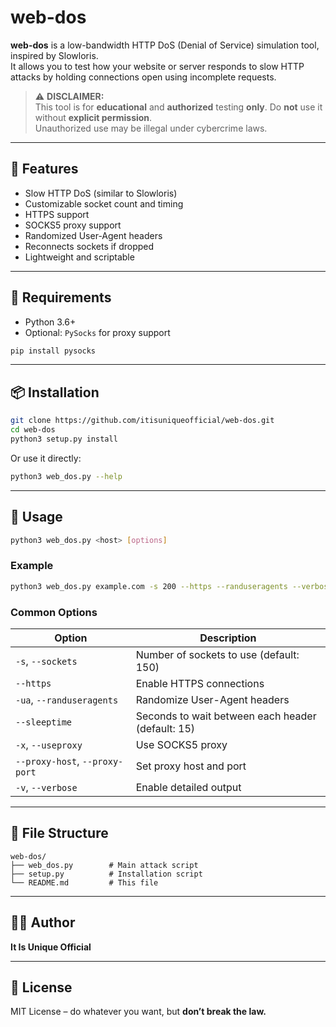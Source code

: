# web-dos

**web-dos** is a low-bandwidth HTTP DoS (Denial of Service) simulation tool, inspired by Slowloris.  
It allows you to test how your website or server responds to slow HTTP attacks by holding connections open using incomplete requests.

> ⚠️ **DISCLAIMER:**  
> This tool is for **educational** and **authorized** testing **only**. Do **not** use it without **explicit permission**.  
> Unauthorized use may be illegal under cybercrime laws.

---

## 🔧 Features

- Slow HTTP DoS (similar to Slowloris)
- Customizable socket count and timing
- HTTPS support
- SOCKS5 proxy support
- Randomized User-Agent headers
- Reconnects sockets if dropped
- Lightweight and scriptable

---

## 🐍 Requirements

- Python 3.6+
- Optional: `PySocks` for proxy support

```bash
pip install pysocks
````

---

## 📦 Installation

```bash
git clone https://github.com/itisuniqueofficial/web-dos.git
cd web-dos
python3 setup.py install
```

Or use it directly:

```bash
python3 web_dos.py --help
```

---

## 🚀 Usage

```bash
python3 web_dos.py <host> [options]
```

### Example

```bash
python3 web_dos.py example.com -s 200 --https --randuseragents --verbose
```

### Common Options

| Option                         | Description                                       |
| ------------------------------ | ------------------------------------------------- |
| `-s`, `--sockets`              | Number of sockets to use (default: 150)           |
| `--https`                      | Enable HTTPS connections                          |
| `-ua`, `--randuseragents`      | Randomize User-Agent headers                      |
| `--sleeptime`                  | Seconds to wait between each header (default: 15) |
| `-x`, `--useproxy`             | Use SOCKS5 proxy                                  |
| `--proxy-host`, `--proxy-port` | Set proxy host and port                           |
| `-v`, `--verbose`              | Enable detailed output                            |

---

## 📁 File Structure

```
web-dos/
├── web_dos.py        # Main attack script
├── setup.py          # Installation script
└── README.md         # This file
```

---

## 🧑‍💻 Author

**It Is Unique Official**

---

## 📝 License

MIT License – do whatever you want, but **don’t break the law.**
